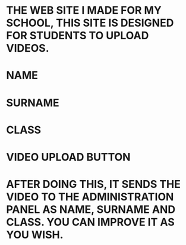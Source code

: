 #  THE WEB SITE I MADE FOR MY SCHOOL, THIS SITE IS DESIGNED FOR STUDENTS TO UPLOAD VIDEOS.



# NAME
# SURNAME 
# CLASS
# VIDEO UPLOAD BUTTON


# AFTER DOING THIS, IT SENDS THE VIDEO TO THE ADMINISTRATION PANEL AS NAME, SURNAME AND CLASS. YOU CAN IMPROVE IT AS YOU WISH.
